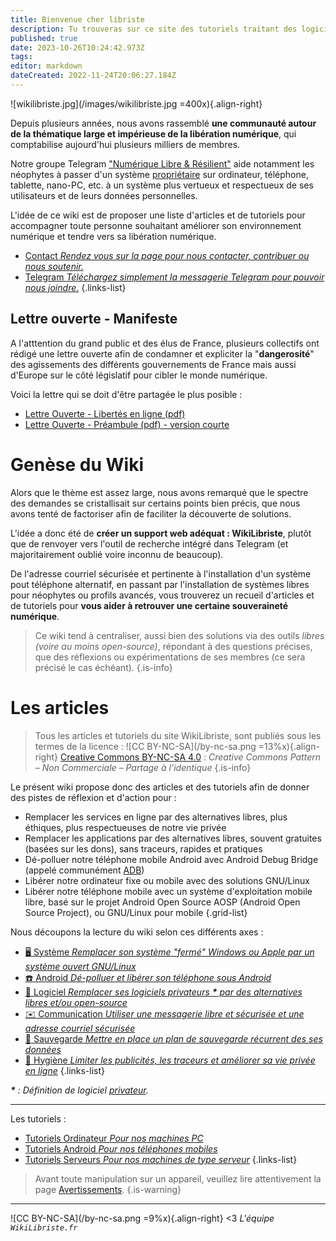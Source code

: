 ```yaml
---
title: Bienvenue cher libriste
description: Tu trouveras sur ce site des tutoriels traitant des logiciels libres ou open-source et de la sécurité informatique
published: true
date: 2023-10-26T10:24:42.973Z
tags: 
editor: markdown
dateCreated: 2022-11-24T20:06:27.184Z
---
```


![wikilibriste.jpg](/images/wikilibriste.jpg =400x){.align-right}

Depuis plusieurs années, nous avons rassemblé **une communauté autour de la thématique large et impérieuse de la libération numérique**, qui comptabilise aujourd'hui plusieurs milliers de membres.

Notre groupe Telegram ["Numérique Libre & Résilient"](https://t.me/securite_informatique_libre) aide notamment les néophytes à passer d'un système [propriétaire](/glossaire#proprietaire) sur ordinateur, téléphone, tablette, nano-PC, etc. à un système plus vertueux et respectueux de ses utilisateurs et de leurs données personnelles.

L'idée de ce wiki est de proposer une liste d'articles et de tutoriels pour accompagner toute personne souhaitant améliorer son environnement numérique et tendre vers sa libération numérique.

- [Contact *Rendez vous sur la page pour nous contacter, contribuer ou nous soutenir.*](/contact)
- [Telegram *Téléchargez simplement la messagerie Telegram pour pouvoir nous joindre.*](https://telegram.org/)
{.links-list}

## Lettre ouverte - Manifeste

A l'atttention du grand public et des élus de France, plusieurs collectifs ont rédigé une lettre ouverte afin de condamner et expliciter la "**dangerosité**" des agissements des différents gouvernements de France mais aussi d'Europe sur le côté législatif pour cibler le monde numérique.

Voici la lettre qui se doit d'être partagée le plus posible :
- [Lettre Ouverte - Libertés en ligne (pdf)](/documents/lettreouverte_lettre.pdf)
- [Lettre Ouverte - Préambule (pdf) - version courte](/documents/lettreouverte_preambule.pdf)

# Genèse du Wiki

Alors que le thème est assez large, nous avons remarqué que le spectre des demandes se cristallisait sur certains points bien précis, que nous avons tenté de factoriser afin de faciliter la découverte de solutions.

L'idée a donc été de **créer un support web adéquat : WikiLibriste**, plutôt que de renvoyer vers l'outil de recherche intégré dans Telegram (et majoritairement oublié voire inconnu de beaucoup).

De l'adresse courriel sécurisée et pertinente à l'installation d'un système pout téléphone alternatif, en passant par l'installation de systèmes libres pour néophytes ou profils avancés, vous trouverez un recueil d'articles et de tutoriels pour **vous aider à retrouver une certaine souveraineté numérique**.

> Ce wiki tend à centraliser, aussi bien des solutions via des outils _libres (voire au moins open-source)_, répondant à des questions précises, que des réflexions ou expérimentations de ses membres (ce sera précisé le cas échéant).
{.is-info}

# Les articles

> Tous les articles et tutoriels du site WikiLibriste, sont publiés sous les termes de la licence : ![CC BY-NC-SA](/by-nc-sa.png =13%x){.align-right}
[Creative Commons BY-NC-SA 4.0](https://creativecommons.org/licenses/by-nc-sa/4.0/deed.fr) : *Creative Commons Pattern – Non Commerciale – Partage à l’identique*
{.is-info}


Le présent wiki propose donc des articles et des tutoriels afin de donner des pistes de réflexion et d'action pour :
-   Remplacer les services en ligne par des alternatives libres, plus éthiques, plus respectueuses de notre vie privée
-   Remplacer les applications par des alternatives libres, souvent gratuites (basées sur les dons), sans traceurs, rapides et pratiques
-   Dé-polluer notre téléphone mobile Android avec Android Debug Bridge (appelé communément [ADB](/glossaire#ADB))
-   Libérer notre ordinateur fixe ou mobile avec des solutions GNU/Linux
-   Libérer notre téléphone mobile avec un système d'exploitation mobile libre, basé sur le projet Android Open Source AOSP (Android Open Source Project), ou GNU/Linux pour mobile
{.grid-list}


Nous découpons la lecture du wiki selon ces différents axes :
- [:desktop_computer: Système *Remplacer son système "fermé" Windows ou Apple par un système ouvert GNU/Linux*](/debutant/linux-distributions)
- [:phone: Android *Dé-polluer et libérer son téléphone sous Android*](/debutant/android-roms)
- [:open_book: Logiciel *Remplacer ses logiciels privateurs **\*** par des alternatives libres et/ou open-source*](/debutant/logiciel-alternative-libre)
- [:envelope: Communication *Utiliser une messagerie libre et sécurisée et une adresse courriel sécurisée*](/debutant/communications)
- [:floppy_disk: Sauvegarde *Mettre en place un plan de sauvegarde récurrent des ses données*](/debutant/sauvegarde)
- [:key: Hygiène *Limiter les publicités, les traceurs et améliorer sa vie privée en ligne*](/hygiene-numerique)
{.links-list}

***\*** : Définition de logiciel [privateur](https://linuxfr.org/users/nh2/journaux/logiciel-privateur-vs-propri%C3%A9taire).*

---
Les tutoriels :
- [Tutoriels Ordinateur *Pour nos machines PC*](/tutoriels)
- [Tutoriels Android *Pour nos téléphones mobiles*](/tutoriels-android)
- [Tutoriels Serveurs *Pour nos machines de type serveur*](/tutoriels-serveur)
{.links-list}

> Avant toute manipulation sur un appareil, veuillez lire attentivement la page [Avertissements](/avertissement).
{.is-warning}

---
![CC BY-NC-SA](/by-nc-sa.png =9%x){.align-right} <3 *L'équipe `WikiLibriste.fr`*